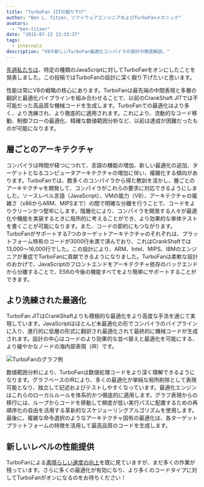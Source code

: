 ```yaml
---
title: "TurboFan JITの掘り下げ"
author: "Ben L. Titzer、ソフトウェアエンジニアおよびTurboFanメカニック"
avatars: 
  - "ben-titzer"
date: "2015-07-13 13:33:37"
tags: 
  - internals
description: "V8の新しいTurboFan最適化コンパイラの設計の徹底解説。"
---
```

[先週私たちは](https://blog.chromium.org/2015/07/revving-up-javascript-performance-with.html)、特定の種類のJavaScriptに対してTurboFanをオンにしたことを発表しました。この投稿ではTurboFanの設計に深く掘り下げたいと思います。

<!--truncate-->
性能は常にV8の戦略の核心にあります。TurboFanは最先端の中間表現と多層の翻訳と最適化パイプラインを組み合わせることで、以前のCrankShaft JITでは不可能だった高品質な機械コードを生成します。TurboFanでの最適化はより多く、より洗練され、より徹底的に適用されます。これにより、流動的なコード移動、制御フローの最適化、精確な数値範囲分析など、以前は達成が困難だったものが可能になります。

## 層ごとのアーキテクチャ

コンパイラは時間が経つにつれて、言語の機能の増加、新しい最適化の追加、ターゲットとなるコンピュータアーキテクチャの増加に伴い、複雑化する傾向があります。TurboFanでは、数多くのコンパイラから得た教訓を活かし、層ごとのアーキテクチャを開発して、コンパイラがこれらの要求に対応できるようにしました。ソースレベル言語（JavaScript）、VMの能力（V8）、アーキテクチャの複雑さ（x86からARM、MIPSまで）の間で明確な分離を行うことで、コードをよりクリーンかつ堅牢にします。階層化により、コンパイラを開発する人々が最適化や機能を実装するときに局所的に考えることができ、より効果的な単体テストを書くことが可能になります。また、コードの節約にもつながります。TurboFanがサポートする7つのターゲットアーキテクチャのそれぞれは、プラットフォーム特有のコードが3000行未満で済んでおり、これはCrankShaftでは13,000〜16,000行でした。この設計により、ARM、Intel、MIPS、IBMのエンジニアが重症でTurboFanに貢献できるようになりました。TurboFanは柔軟な設計のおかげで、JavaScriptのフロントエンドをアーキテクチャ依存のバックエンドから分離することで、ES6の今後の機能すべてをより簡単にサポートすることができます。

## より洗練された最適化

TurboFan JITはCrankShaftよりも積極的な最適化をより高度な手法を通じて実現しています。JavaScriptはほとんど未最適化の形でコンパイラのパイプラインに入り、進行的に低層の形式に翻訳され最適化されて最終的に機械コードが生成されます。設計の中心はコードのより効果的な並べ替えと最適化を可能にする、より緩やかなノードの海内部表現（IR）です。

![TurboFanのグラフ例](/_img/turbofan-jit/example-graph.png)

数値範囲分析により、TurboFanは数値処理コードをより深く理解できるようになります。グラフベースのIRにより、多くの最適化が単純な局所削除として表現可能となり、独立して記述およびテストしやすくなっています。最適化エンジンはこれらのローカルルールを体系的かつ徹底的に適用します。グラフ表現からの移行には、ループからコードを移動して頻度が低い実行パスに配置するための再順序化の自由を活用する革新的なスケジューリングアルゴリズムを使用します。最後に、複雑な命令選択のようなアーキテクチャ固有の最適化は、各ターゲットプラットフォームの特徴を活用して最高品質のコードを生成します。

## 新しいレベルの性能提供

TurboFanによる[素晴らしい速度の向上](https://blog.chromium.org/2015/07/revving-up-javascript-performance-with.html)を既に見ていますが、まだ多くの作業が残っています。さらに多くの最適化が有効になり、より多くのコードタイプに対してTurboFanがオンになるのをお待ちください！
